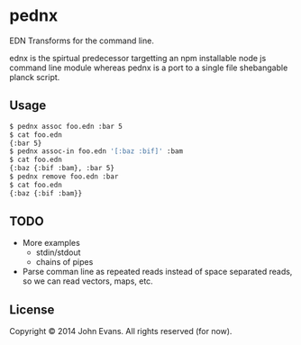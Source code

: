 # pednx

EDN Transforms for the command line.

ednx is the spirtual predecessor targetting an npm installable node js command
line module whereas pednx is a port to a single file shebangable planck script.

## Usage

```bash
$ pednx assoc foo.edn :bar 5
$ cat foo.edn
{:bar 5}
$ pednx assoc-in foo.edn '[:baz :bif]' :bam
$ cat foo.edn
{:baz {:bif :bam}, :bar 5}
$ pednx remove foo.edn :bar
$ cat foo.edn
{:baz {:bif :bam}}
```

## TODO

- More examples
  - stdin/stdout
  - chains of pipes
- Parse comman line as repeated reads instead of space separated reads, so we
  can read vectors, maps, etc.

## License

Copyright © 2014 John Evans.  All rights reserved (for now).
